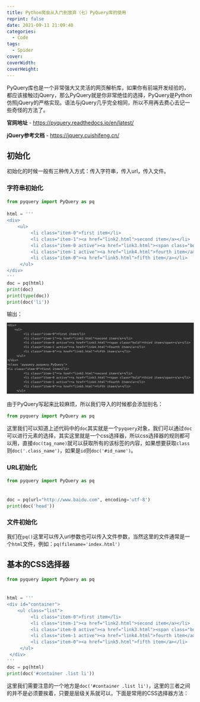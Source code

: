 ```yaml
---
title: Python爬虫从入门到放弃（七）PyQuery库的使用
reprint: false
date: 2021-09-11 21:09:40
categories:
  - Code
tags: 
  - Spider
cover:
coverWidth:
coverHeight:
---
```


PyQuery库也是一个非常强大又灵活的网页解析库，如果你有前端开发经验的，都应该接触过jQuery，那么PyQuery就是你非常绝佳的选择，PyQuery是Python仿照jQuery的严格实现。语法与jQuery几乎完全相同，所以不用再去费心去记一些奇怪的方法了。

**官网地址** - <https://pyquery.readthedocs.io/en/latest/>

**jQuery参考文档** - <https://jquery.cuishifeng.cn/>

## 初始化

初始化的时候一般有三种传入方式：传入字符串，传入url，传入文件。

### 字符串初始化

```python
from pyquery import PyQuery as pq

html = '''
<div>
    <ul>
         <li class="item-0">first item</li>
         <li class="item-1"><a href="link2.html">second item</a></li>
         <li class="item-0 active"><a href="link3.html"><span class="bold">third item</span></a></li>
         <li class="item-1 active"><a href="link4.html">fourth item</a></li>
         <li class="item-0"><a href="link5.html">fifth item</a></li>
     </ul>
</div>
'''
doc = pq(html)
print(doc)
print(type(doc))
print(doc('li'))
```

输出：

![](/images/831f47e3600c4ff034951ac8adfcab9d.png)

由于PyQuery写起来比较麻烦，所以我们导入的时候都会添加别名：

```python
from pyquery import PyQuery as pq
```

这里我们可以知道上述代码中的`doc`其实就是一个`pyquery`对象，我们可以通过`doc`可以进行元素的选择，其实这里就是一个css选择器，所以css选择器的规则都可以用，直接`doc(tag_name)`就可以获取所有的该标签的内容，如果想要获取`class`则`doc('.class_name')`，如果是`id`则`doc('#id_name')`。

### URL初始化

```python
from pyquery import PyQuery as pq


doc = pq(url="http://www.baidu.com", encoding='utf-8')
print(doc('head'))
```

### 文件初始化

我们在`pq()`这里可以传入url参数也可以传入文件参数，当然这里的文件通常是一个`html`文件，例如：`pq(filename='index.html')`

## 基本的CSS选择器

```python
from pyquery import PyQuery as pq


html = '''
<div id="container">
    <ul class="list">
         <li class="item-0">first item</li>
         <li class="item-1"><a href="link2.html">second item</a></li>
         <li class="item-0 active"><a href="link3.html"><span class="bold">third item</span></a></li>
         <li class="item-1 active"><a href="link4.html">fourth item</a></li>
         <li class="item-0"><a href="link5.html">fifth item</a></li>
     </ul>
 </div>
'''
doc = pq(html)
print(doc('#container .list li'))
```

这里我们需要注意的一个地方是`doc('#container .list li')`，这里的三者之间的并不是必须要挨着，只要是层级关系就可以，下面是常用的CSS选择器方法：
